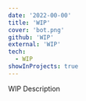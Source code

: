 ```yaml
---
date: '2022-00-00'
title: 'WIP'
cover: 'bot.png'
github: 'WIP'
external: 'WIP'
tech:
  - WIP
showInProjects: true
---
```


WIP Description
